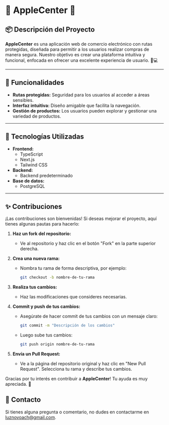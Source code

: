 # 🌸 AppleCenter 🌸

## 📦 Descripción del Proyecto

**AppleCenter** es una aplicación web de comercio electrónico con rutas protegidas, diseñada para permitir a los usuarios realizar compras de manera segura. Nuestro objetivo es crear una plataforma intuitiva y funcional, enfocada en ofrecer una excelente experiencia de usuario. 🍏💻

---

## 🌟 Funcionalidades

- **Rutas protegidas:** Seguridad para los usuarios al acceder a áreas sensibles.
- **Interfaz intuitiva:** Diseño amigable que facilita la navegación.
- **Gestión de productos:** Los usuarios pueden explorar y gestionar una variedad de productos.

---

## 🎨 Tecnologías Utilizadas

- **Frontend:** 
  - TypeScript
  - Next.js
  - Tailwind CSS
- **Backend:** 
  - Backend predeterminado
- **Base de datos:** 
  - PostgreSQL

---


## ✨ Contribuciones

¡Las contribuciones son bienvenidas! Si deseas mejorar el proyecto, aquí tienes algunas pautas para hacerlo:

1. **Haz un fork del repositorio:** 
   - Ve al repositorio y haz clic en el botón "Fork" en la parte superior derecha.

2. **Crea una nueva rama:** 
   - Nombra tu rama de forma descriptiva, por ejemplo:
     ```bash
     git checkout -b nombre-de-tu-rama
     ```

3. **Realiza tus cambios:** 
   - Haz las modificaciones que consideres necesarias.

4. **Commit y push de tus cambios:** 
   - Asegúrate de hacer commit de tus cambios con un mensaje claro:
     ```bash
     git commit -m "Descripción de los cambios"
     ```
   - Luego sube tus cambios:
     ```bash
     git push origin nombre-de-tu-rama
     ```

5. **Envía un Pull Request:** 
   - Ve a la página del repositorio original y haz clic en "New Pull Request". Selecciona tu rama y describe tus cambios.

Gracias por tu interés en contribuir a **AppleCenter**! Tu ayuda es muy apreciada. 🌟

## 📧 Contacto

Si tienes alguna pregunta o comentario, no dudes en contactarme en [luznovoach@gmail.com](mailto:luznovoach@gmail.com).

